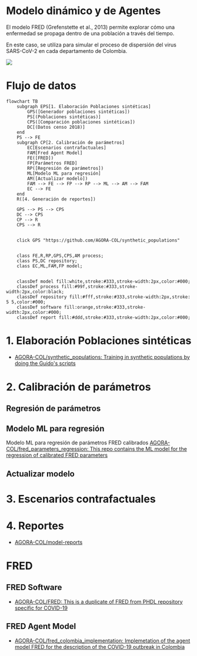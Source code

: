 # Modelo dinámico y de Agentes

El modelo FRED (Grefenstette et al., 2013) permite explorar cómo una enfermedad se propaga dentro de una población a través del tiempo.

En este caso, se utiliza para simular el proceso de dispersión del virus SARS-CoV-2 en cada departamento de Colombia.

![](images/image.png)

# Flujo de datos

```mermaid
flowchart TB
    subgraph EPS[1. Elaboración Poblaciones sintéticas]
        GPS([Generador poblaciones sintéticas])
        PS[(Poblaciones sintéticas)]
        CPS([Comparación poblaciones sintéticas])
        DC[(Datos censo 2018)]
    end 
    PS --> FE
    subgraph CP[2. Calibración de parámetros]
        EC[Escenarios contrafactuales]
        FAM[Fred Agent Model]
        FE([FRED])
        FP[Parámetros FRED]
        RP([Regresión de parámetros])
        ML[Modelo ML para regresión]
        AM([Actualizar modelo])
        FAM --> FE --> FP --> RP --> ML --> AM --> FAM
        EC --> FE
    end
    R([4. Generación de reportes])

    GPS --> PS --> CPS
    DC --> CPS
    CP --> R
    CPS --> R


    click GPS "https://github.com/AGORA-COL/synthetic_populations"


    class FE,R,RP,GPS,CPS,AM process;
    class PS,DC repository;
    class EC,ML,FAM,FP model;


    classDef model fill:white,stroke:#333,stroke-width:2px,color:#000;
    classDef process fill:#99f,stroke:#333,stroke-width:2px,color:black;
    classDef repository fill:#fff,stroke:#333,stroke-width:2px,stroke: 5 5,color:#000;
    classDef software fill:orange,stroke:#333,stroke-width:2px,color:#000;
    classDef report fill:#ddd,stroke:#333,stroke-width:2px,color:#000;

```
# 1. Elaboración Poblaciones sintéticas
- [AGORA-COL/synthetic_populations: Training in synthetic populations by doing the Guido's scripts](https://github.com/AGORA-COL/synthetic_populations)

# 2. Calibración de parámetros
## Regresión de parámetros
## Modelo ML para regresión
Modelo ML para regresión de parámetros FRED calibrados
[AGORA-COL/fred_parameters_regression: This repo contains the ML model for the regression of calibrated FRED parameters](https://github.com/AGORA-COL/fred_parameters_regression)

## Actualizar modelo

# 3. Escenarios contrafactuales

# 4. Reportes
- [AGORA-COL/model-reports](https://github.com/AGORA-COL/model-reports)

# FRED
## FRED Software
- [AGORA-COL/FRED: This is a duplicate of FRED from PHDL repository specific for COVID-19](https://github.com/AGORA-COL/FRED)
## FRED Agent Model
- [AGORA-COL/fred_colombia_implementation: Implemetation of the agent model FRED for the description of the COVID-19 outbreak in Colombia](https://github.com/AGORA-COL/fred_colombia_implementation)

